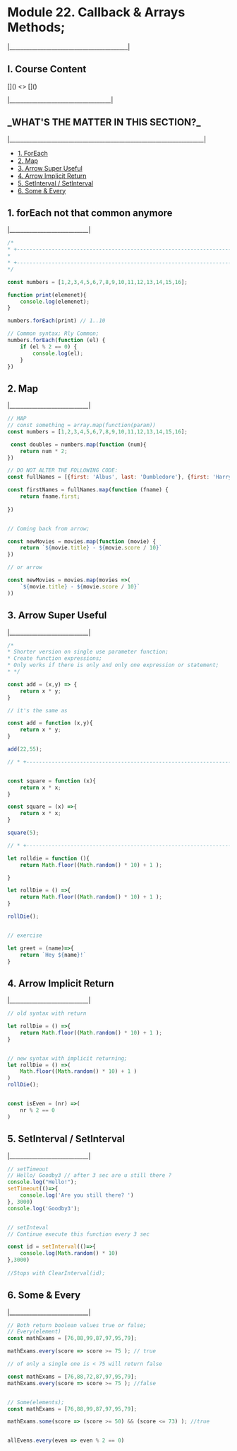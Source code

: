 <h1>Module 22. Callback & Arrays Methods;</h1>
<p>|__________________________________________|</p>

<h2>I. Course Content</h2>
[]()
<>
[]()
<p>|____________________________________|</p>


<h2>_WHAT'S THE MATTER IN THIS SECTION?_</h2>
<p>|_____________________________________________________________________|</p>


<p id="goUP"></p>
<ul>
    <li><a href="#u1">1. ForEach</a></li>
    <li><a href="#u2">2. Map</a></li>
    <li><a href="#u3">3. Arrow Super Useful </a></li>
    <li><a href="#u4">4. Arrow Implicit Return </a></li>
    <li><a href="#u5">5. SetInterval / SetInterval </a></li>
    <li><a href="#u6">6.  Some & Every</a></li>
</ul>


<h2 id="u1">1. forEach not that common anymore</h2>

<p>|____________________________|</p>


```javascript
/*
* +-------------------------------------------------------------------------+|
* 
* +-------------------------------------------------------------------------+|
*/

const numbers = [1,2,3,4,5,6,7,8,9,10,11,12,13,14,15,16];

function print(elemenet){
    console.log(elemenet);
}

numbers.forEach(print) // 1..10

// Common syntax; Rly Common;
numbers.forEach(function (el) {
    if (el % 2 == 0) {
        console.log(el);
    }
})

```


<h2 id="u2">2. Map</h2>
<p>|____________________________|</p>

```javascript
// MAP
// const something = array.map(function(param))
const numbers = [1,2,3,4,5,6,7,8,9,10,11,12,13,14,15,16];

 const doubles = numbers.map(function (num){
    return num * 2;
})

// DO NOT ALTER THE FOLLOWING CODE:
const fullNames = [{first: 'Albus', last: 'Dumbledore'}, {first: 'Harry', last: 'Potter'}, {first: 'Hermione', last: 'Granger'}, {first: 'Ron', last: 'Weasley'}, {first: 'Rubeus', last: 'Hagrid'}, {first: 'Minerva', last: 'McGonagall'}, {first: 'Severus', last: 'Snape'}];

const firstNames = fullNames.map(function (fname) {
    return fname.first;
    
})


// Coming back from arrow;

const newMovies = movies.map(function (movie) {
    return `${movie.title} - ${movie.score / 10}`
})

// or arrow

const newMovies = movies.map(movies =>(
    `${movie.title} - ${movie.score / 10}`
))
```

<h2 id="u3">3. Arrow Super Useful</h2>
<p>|____________________________|</p>

```javascript
/*
* Shorter version on single use parameter function;
* Create function expressions;
* Only works if there is only and only one expression or statement;
* */

const add = (x,y) => {
    return x * y;
}

// it's the same as 

const add = function (x,y){
    return x * y;
}

add(22,55);

// * +-------------------------------------------------------------------------+|


const square = function (x){
    return x * x;
}

const square = (x) =>{
    return x * x;
}

square(5);

// * +-------------------------------------------------------------------------+|

let rolldie = function (){
    return Math.floor((Math.random() * 10) + 1 );

}

let rollDie = () =>{
    return Math.floor((Math.random() * 10) + 1 );
}

rollDie();


// exercise

let greet = (name)=>{
    return `Hey ${name}!`
}
```


<h2 id="u4">4. Arrow Implicit Return</h2>
<p>|____________________________|</p>

```javascript
// old syntax with return 

let rollDie = () =>{
    return Math.floor((Math.random() * 10) + 1 );
}


// new syntax with implicit returning;
let rollDie = () =>(
    Math.floor((Math.random() * 10) + 1 )
)
rollDie();


const isEven = (nr) =>(
    nr % 2 == 0
)
```


<h2 id="u5">5. SetInterval / SetInterval</h2>
<p>|____________________________|</p>

```javascript
// setTimeout
// Hello/ Goodby3 // after 3 sec are u still there ? 
console.log("Hello!");
setTimeout(()=>{
    console.log('Are you still there? ')
}, 3000)
console.log('Goodby3');


// setInteval
// Continue execute this function every 3 sec

const id = setInterval(()=>{
    console.log(Math.random() * 10)
},3000)
 
//Stops with ClearInterval(id);

```

<h2 id="u6">6. Some & Every</h2>
<p>|____________________________|</p>

```javascript
// Both return boolean values true or false;
// Every(element)
const mathExams = [76,88,99,87,97,95,79];

mathExams.every(score => score >= 75 ); // true

// of only a single one is < 75 will return false 

const mathExams = [76,88,72,87,97,95,79];
mathExams.every(score => score >= 75 ); //false


// Some(elements);
const mathExams = [76,88,99,87,97,95,79];

mathExams.some(score => (score >= 50) && (score <= 73) ); //true


allEvens.every(even => even % 2 == 0)
```

